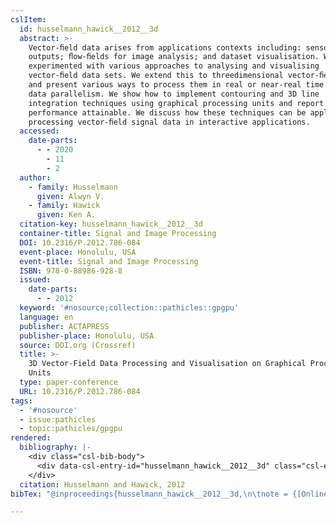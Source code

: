 ```yaml
---
cslItem:
  id: husselmann_hawick__2012__3d
  abstract: >-
    Vector-ﬁeld data arises from applications contexts including: sensor
    outputs; ﬂow-ﬁelds for image analysis; and dataset visualisation. We have
    experimented with various approaches to analysing and visualising
    vector-ﬁeld data sets. We extend this to threedimensional vector-ﬁeld data
    and present various ways to process them in real or near-real time using
    data parallelism. We show how to implement contouring and 3D line
    integration techniques using graphical processing units and report on the
    performance attainable. We discuss how these techniques can be applied in
    processing vector-ﬁeld signal data in interactive applications.
  accessed:
    date-parts:
      - - 2020
        - 11
        - 2
  author:
    - family: Husselmann
      given: Alwyn V.
    - family: Hawick
      given: Ken A.
  citation-key: husselmann_hawick__2012__3d
  container-title: Signal and Image Processing
  DOI: 10.2316/P.2012.786-084
  event-place: Honolulu, USA
  event-title: Signal and Image Processing
  ISBN: 978-0-88986-928-8
  issued:
    date-parts:
      - - 2012
  keyword: '#nosource;collection::pathicles::gpgpu'
  language: en
  publisher: ACTAPRESS
  publisher-place: Honolulu, USA
  source: DOI.org (Crossref)
  title: >-
    3D Vector-Field Data Processing and Visualisation on Graphical Processing
    Units
  type: paper-conference
  URL: 10.2316/P.2012.786-084
tags:
  - '#nosource'
  - issue:pathicles
  - topic:pathicles/gpgpu
rendered:
  bibliography: |-
    <div class="csl-bib-body">
      <div data-csl-entry-id="husselmann_hawick__2012__3d" class="csl-entry">Husselmann, A.V. and Hawick, K.A. 2012 “3D Vector-Field Data Processing and Visualisation on Graphical Processing Units,” in <i>Signal and Image Processing</i>. <i>Signal and Image Processing</i>, Honolulu, USA: ACTAPRESS. doi:10.2316/P.2012.786-084.</div>
    </div>
  citation: Husselmann and Hawick, 2012
bibTex: "@inproceedings{husselmann_hawick__2012__3d,\n\tnote = {[Online; accessed 2020-11-02]},\n\taddress = {Honolulu, USA},\n\tauthor = {Husselmann, Alwyn V. and Hawick, Ken A.},\n\tbooktitle = {Signal and {Image} {Processing}},\n\tyear = {2012},\n\torganization = {ACTAPRESS},\n\ttitle = {3D {Vector}-{Field} {Data} {Processing} and {Visualisation} on {Graphical} {Processing} {Units}},\n}\n\n"

---
```

